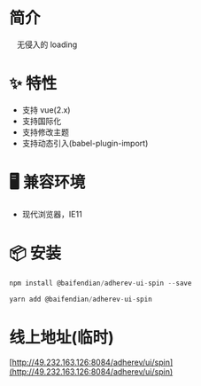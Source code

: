 # 简介
&ensp;&ensp;无侵入的 loading

# ✨ 特性
- 支持 vue(2.x)
- 支持国际化
- 支持修改主题
- 支持动态引入(babel-plugin-import)

# 🖥 兼容环境
- 现代浏览器，IE11

# 📦 安装
```javascript
npm install @baifendian/adherev-ui-spin --save
``` 

```javascript
yarn add @baifendian/adherev-ui-spin
```

# 线上地址(临时)
[http://49.232.163.126:8084/adherev/ui/spin](http://49.232.163.126:8084/adherev/ui/spin)

